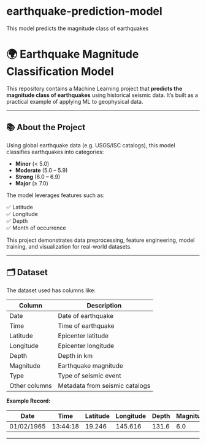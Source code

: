 # earthquake-prediction-model
This model predicts the magnitude class of earthquakes

# 🌍 Earthquake Magnitude Classification Model

This repository contains a Machine Learning project that **predicts the magnitude class of earthquakes** using historical seismic data. It’s built as a practical example of applying ML to geophysical data.

---

## 📚 About the Project

Using global earthquake data (e.g. USGS/ISC catalogs), this model classifies earthquakes into categories:

- **Minor** (< 5.0)
- **Moderate** (5.0 – 5.9)
- **Strong** (6.0 – 6.9)
- **Major** (≥ 7.0)

The model leverages features such as:

✅ Latitude  
✅ Longitude  
✅ Depth  
✅ Month of occurrence

This project demonstrates data preprocessing, feature engineering, model training, and visualization for real-world datasets.

---

## 🗂 Dataset

The dataset used has columns like:

| Column        | Description                     |
|---------------|---------------------------------|
| Date          | Date of earthquake              |
| Time          | Time of earthquake              |
| Latitude      | Epicenter latitude              |
| Longitude     | Epicenter longitude             |
| Depth         | Depth in km                     |
| Magnitude     | Earthquake magnitude            |
| Type          | Type of seismic event           |
| Other columns | Metadata from seismic catalogs  |

**Example Record:**

| Date       | Time     | Latitude | Longitude | Depth | Magnitude | Type       |
|------------|----------|----------|-----------|-------|-----------|------------|
| 01/02/1965 | 13:44:18 | 19.246   | 145.616   | 131.6 | 6.0       | Earthquake |

---

